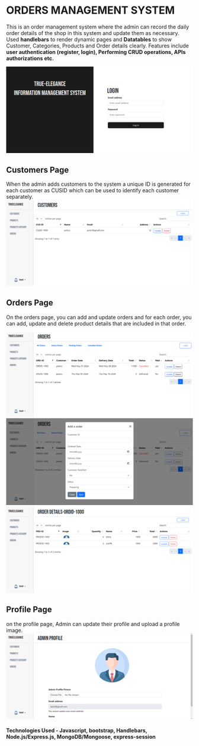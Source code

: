 # ORDERS MANAGEMENT SYSTEM
This is an order management system where the admin can record the daily order details of the shop in this system and update them as necessary. Used **handlebars** to render dynamic pages and **Datatables** to show Customer, Categories, Products and Order details clearly. Features include **user authentication (register, login), Performing CRUD operations, APIs authorizations etc.**

![Overview](images/overview.png)

## Customers Page
When the admin adds customers to the system a unique ID is generated for each customer as CUSID which can be used to identify each customer separately.
![customersPage](images/customersPage.png)

## Orders Page
On the orders page, you can add and update orders and for each order, you can add, update and delete product details that are included in that order.

![ordersPage](images/ordersPage.png)
![addOrder](images/addOrder.png)
![orderDetails](images/orderDetails.png)

## Profile Page
on the profile page, Admin can update their profile and upload a profile image.
![adminPage](images/adminPage.png)

#### Technologies Used - Javascript, bootstrap, Handlebars, Node.js/Express.js, MongoDB/Mongoose, express-session